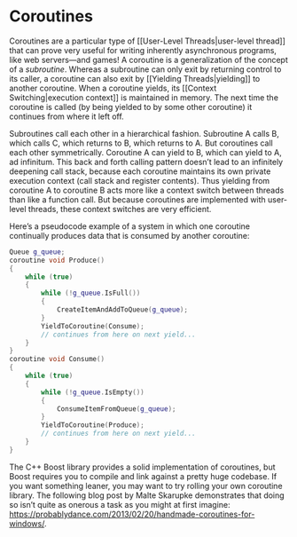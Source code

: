 # Coroutines

Coroutines are a particular type of [[User-Level Threads|user-level thread]] that can prove very useful for writing inherently asynchronous programs, like web servers—and games! A coroutine is a generalization of the concept of a *subroutine*. Whereas a subroutine can only exit by returning control to its caller, a coroutine can also exit by [[Yielding Threads|yielding]] to another coroutine. When a coroutine yields, its [[Context Switching|execution context]] is maintained in memory. The next time the coroutine is called (by being yielded to by some other coroutine) it continues from where it left off.

Subroutines call each other in a hierarchical fashion. Subroutine A calls B, which calls C, which returns to B, which returns to A. But coroutines call each other symmetrically. Coroutine A can yield to B, which can yield to A, ad infinitum. This back and forth calling pattern doesn’t lead to an infinitely deepening call stack, because each coroutine maintains its own private execution context (call stack and register contents). Thus yielding from coroutine A to coroutine B acts more like a context switch between threads than like a function call. But because coroutines are implemented with user-level threads, these context switches are very efficient.

Here’s a pseudocode example of a system in which one coroutine continually produces data that is consumed by another coroutine:
```C++
Queue g_queue;
coroutine void Produce()
{
	while (true)
	{
		while (!g_queue.IsFull())
		{
			CreateItemAndAddToQueue(g_queue);
		}
		YieldToCoroutine(Consume);
		// continues from here on next yield...
	}
}
coroutine void Consume()
{
	while (true)
	{
		while (!g_queue.IsEmpty())
		{
			ConsumeItemFromQueue(g_queue);
		}
		YieldToCoroutine(Produce);
		// continues from here on next yield...
	}
}
```

The C++ Boost library provides a solid implementation of coroutines, but Boost requires you to compile and link against a pretty huge codebase. If you want something leaner, you may want to try rolling your own coroutine library. The following blog post by Malte Skarupke demonstrates that doing so isn’t quite as onerous a task as you might at first imagine: https://probablydance.com/2013/02/20/handmade-coroutines-for-windows/.